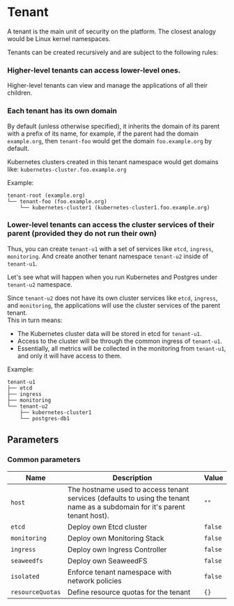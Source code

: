 # Tenant

A tenant is the main unit of security on the platform. The closest analogy would be Linux kernel namespaces.

Tenants can be created recursively and are subject to the following rules:

### Higher-level tenants can access lower-level ones.

Higher-level tenants can view and manage the applications of all their children.

### Each tenant has its own domain

By default (unless otherwise specified), it inherits the domain of its parent with a prefix of its name, for example, if the parent had the domain `example.org`, then `tenant-foo` would get the domain `foo.example.org` by default.

Kubernetes clusters created in this tenant namespace would get domains like: `kubernetes-cluster.foo.example.org`

Example:
```
tenant-root (example.org)
└── tenant-foo (foo.example.org)
    └── kubernetes-cluster1 (kubernetes-cluster1.foo.example.org)
```

### Lower-level tenants can access the cluster services of their parent (provided they do not run their own)

Thus, you can create `tenant-u1` with a set of services like `etcd`, `ingress`, `monitoring`. And create another tenant namespace `tenant-u2` inside of `tenant-u1`.

Let's see what will happen when you run Kubernetes and Postgres under `tenant-u2` namespace.

Since `tenant-u2` does not have its own cluster services like `etcd`, `ingress`, and `monitoring`, the applications will use the cluster services of the parent tenant.  
This in turn means:

- The Kubernetes cluster data will be stored in etcd for `tenant-u1`.
- Access to the cluster will be through the common ingress of `tenant-u1`.
- Essentially, all metrics will be collected in the monitoring from `tenant-u1`, and only it will have access to them.


Example:
```
tenant-u1
├── etcd
├── ingress
├── monitoring
└── tenant-u2
    ├── kubernetes-cluster1
    └── postgres-db1
```

## Parameters

### Common parameters

| Name             | Description                                                                                                                 | Value   |
| ---------------- | --------------------------------------------------------------------------------------------------------------------------- | ------- |
| `host`           | The hostname used to access tenant services (defaults to using the tenant name as a subdomain for it's parent tenant host). | `""`    |
| `etcd`           | Deploy own Etcd cluster                                                                                                     | `false` |
| `monitoring`     | Deploy own Monitoring Stack                                                                                                 | `false` |
| `ingress`        | Deploy own Ingress Controller                                                                                               | `false` |
| `seaweedfs`      | Deploy own SeaweedFS                                                                                                        | `false` |
| `isolated`       | Enforce tenant namespace with network policies                                                                              | `false` |
| `resourceQuotas` | Define resource quotas for the tenant                                                                                       | `{}`    |
